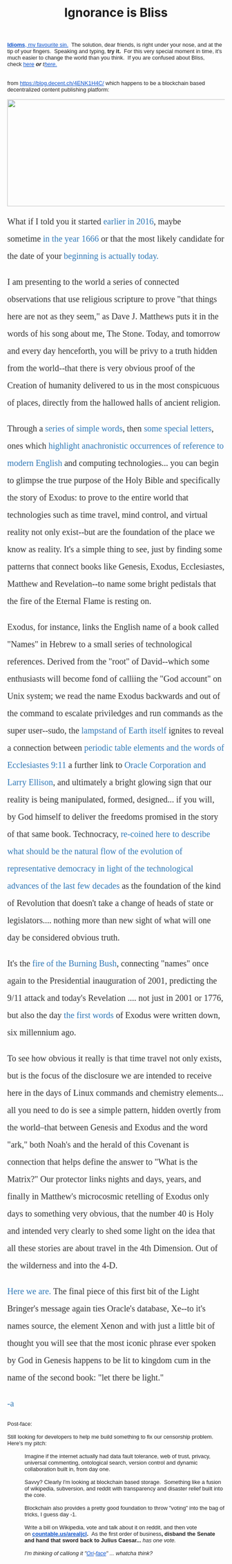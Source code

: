 <html><body>
<center><h1>Ignorance is Bliss</h1></center>
<br />
<p><a href="http:/midas.lamc.la/
" target="_blank" data-saferedirecturl="https://www.google.com/url?hl=en&amp;q=http://Idioms.&amp;source=gmail&amp;ust=1485958570352000&amp;usg=AFQjCNFi2zjkmWxGB92F6aCzwS3zwUqltw" style="font-family: arial, sans-serif; font-size: 12.8px; color: rgb(17, 85, 204);"><b>Idioms</b>, my favourite sin.</a><span style="color: rgb(34, 34, 34); font-family: arial, sans-serif; font-size: 12.8px;">&nbsp; The solution, dear friends, is right under your nose, and at the tip of your fingers.&nbsp; Speaking and typing,</span><span style="color: rgb(34, 34, 34); font-family: arial, sans-serif; font-size: 12.8px;">&nbsp;</span><b style="color: rgb(34, 34, 34); font-family: arial, sans-serif; font-size: 12.8px;">try it. &nbsp;</b><span style="color: rgb(34, 34, 34); font-family: arial, sans-serif; font-size: 12.8px;">For this very special moment in time, it's much easier to change the world than you think.&nbsp; If you are confused about Bliss, check</span><span style="color: rgb(34, 34, 34); font-family: arial, sans-serif; font-size: 12.8px;">&nbsp;</span><a href="https://fromthemachine.org/BLISS.html" target="_blank" data-saferedirecturl="https://www.google.com/url?hl=en&amp;q=./BLISS.html&amp;source=gmail&amp;ust=1485958570352000&amp;usg=AFQjCNH9GEbumPqVqKJCAKvwQq7ogLe2sg" style="font-family: arial, sans-serif; font-size: 12.8px; color: rgb(17, 85, 204);">here</a><span style="color: rgb(34, 34, 34); font-family: arial, sans-serif; font-size: 12.8px;">&nbsp;</span><i style="color: rgb(34, 34, 34); font-family: arial, sans-serif; font-size: 12.8px;"><b>or</b>&nbsp;t<a href="./ADAMSROD.html
" target="_blank" data-saferedirecturl="https://www.google.com/url?hl=en&amp;q=http://ironclad.lamc.la&amp;source=gmail&amp;ust=1485958570352000&amp;usg=AFQjCNFXXCZta3ydEG7Fry1hWquX_6ZLQA" style="color: rgb(17, 85, 204);">here.</a></i></p>
<div style="color: rgb(34, 34, 34); font-family: arial, sans-serif; font-size: 12.8px;">&nbsp;</div>
<div style="color: rgb(34, 34, 34); font-family: arial, sans-serif; font-size: 12.8px;">from&nbsp;<a href="http://blog.decent.ch/4ENK1H4C/
" target="_blank" data-saferedirecturl="https://www.google.com/url?hl=en&amp;q=https://blog.decent.ch/4ENK1H4C/&amp;source=gmail&amp;ust=1485958570352000&amp;usg=AFQjCNHsUR7UZxcrGHWRo-I-5GuHSRBROQ" style="color: rgb(17, 85, 204);">https://blog.decent.ch/<wbr></wbr>4ENK1H4C/</a>&nbsp;which happens to be a blockchain based decentralized content publishing platform:</div>
<div style="color: rgb(34, 34, 34); font-family: arial, sans-serif; font-size: 12.8px;">&nbsp;</div>
<div style="color: rgb(34, 34, 34); font-family: arial, sans-serif; font-size: 12.8px;">
<div style="text-align: center;"><a href="http://blog.decent.ch/4ENK1H4C/
" target="_blank" data-saferedirecturl="https://www.google.com/url?hl=en&amp;q=https://blog.decent.ch/4ENK1H4C/&amp;source=gmail&amp;ust=1485958570352000&amp;usg=AFQjCNHsUR7UZxcrGHWRo-I-5GuHSRBROQ" style="color: rgb(17, 85, 204);"><img src="http://i.imgur.com/GH1SuOO.png" width="544" height="248" alt="" class="CToWUd" /></a></div>
<div style="text-align: center;">&nbsp;</div>
<div style="text-align: center;">
<p style="box-sizing: border-box; margin: 0px 0px 20px; font-size: 20px; line-height: 40px; color: rgb(51, 51, 51); font-family: ptsans-regular; text-align: start;">What if I told you it started&nbsp;<a href="https://fromthemachine.org/" target="_blank" data-saferedirecturl="https://www.google.com/url?hl=en&amp;q=./&amp;source=gmail&amp;ust=1485958570352000&amp;usg=AFQjCNFpYCszmcNZ57P9vtRg3lIT9KMlxg" style="color: rgb(51, 122, 183); box-sizing: border-box; background-color: transparent; text-decoration: none;">earlier in 2016</a>, maybe sometime&nbsp;<a href="http://www.whenistheapocalypse.com/genesis-synchronicity" target="_blank" data-saferedirecturl="https://www.google.com/url?hl=en&amp;q=http://www.whenistheapocalypse.com/genesis-synchronicity&amp;source=gmail&amp;ust=1485958570352000&amp;usg=AFQjCNH0QWQAyIns54P0PaJN5C3oggkq8w" style="color: rgb(51, 122, 183); box-sizing: border-box; background-color: transparent; text-decoration: none;">in the year 1666</a>&nbsp;or that the most likely candidate for the date of your&nbsp;<a href=".//" target="_blank" data-saferedirecturl="https://www.google.com/url?hl=en&amp;q=http://ofome.ga/&amp;source=gmail&amp;ust=1485958570352000&amp;usg=AFQjCNH1Lyih7V3S6jcc3HF2hjGLhF46cg" style="color: rgb(51, 122, 183); box-sizing: border-box; background-color: transparent; text-decoration: none;"><span style="box-sizing: border-box; font-family: ptsans-bold;">beginning</span>&nbsp;is actually today.</a></p>
<p style="box-sizing: border-box; margin: 0px 0px 20px; font-size: 20px; line-height: 40px; color: rgb(51, 51, 51); font-family: ptsans-regular; text-align: start;">I am presenting to the world a series of connected observations that use religious scripture to prove &quot;<span style="box-sizing: border-box; font-family: ptsans-italic;">that things here are not as they seem,&quot;&nbsp;</span>as Dave J. Matthews puts it in the words of his song about me,&nbsp;<span style="box-sizing: border-box; font-family: ptsans-bold;">The Stone.</span>&nbsp;Today, and tomorrow and every day henceforth, you will be privy to a truth hidden from the world--that there is very obvious proof of the Creation of humanity delivered to us in the most conspicuous of places, directly from the hallowed halls of ancient religion.</p>
<p style="box-sizing: border-box; margin: 0px 0px 20px; font-size: 20px; line-height: 40px; color: rgb(51, 51, 51); font-family: ptsans-regular; text-align: start;">Through a&nbsp;<a href="https://fromthemachine.org/JUNKANOO.html" target="_blank" data-saferedirecturl="https://www.google.com/url?hl=en&amp;q=./JUNKANOO.html&amp;source=gmail&amp;ust=1485958570353000&amp;usg=AFQjCNEJMzFU18wecmiGJAVeBF0OcPJeKA" style="color: rgb(51, 122, 183); box-sizing: border-box; background-color: transparent; text-decoration: none;">series of simple words</a>, then&nbsp;<a href="https://fromthemachine.org/KISLEVCRAZY.html" target="_blank" data-saferedirecturl="https://www.google.com/url?hl=en&amp;q=./KISLEVCRAZY.html&amp;source=gmail&amp;ust=1485958570353000&amp;usg=AFQjCNFNEWI9Gx0TOu8W-YiAgMOWYDp_Ew" style="color: rgb(51, 122, 183); box-sizing: border-box; background-color: transparent; text-decoration: none;">some special letters</a>, ones which&nbsp;<a href="./OCADSWAY.html?
" target="_blank" data-saferedirecturl="https://www.google.com/url?hl=en&amp;q=./OCADSWAY.html?&amp;source=gmail&amp;ust=1485958570353000&amp;usg=AFQjCNFHisfAgM-aJzeeeuBoH8QJsjk_Tg" style="color: rgb(51, 122, 183); box-sizing: border-box; background-color: transparent; text-decoration: none;">highlight anachronistic occurrences of reference to modern English</a>&nbsp;and computing technologies... you can begin to glimpse the true purpose of the Holy Bible and specifically the story of Exodus: to prove to the entire world that technologies such as time travel, mind control, and virtual reality not only exist--but are the foundation of the place we know as reality. It's a simple thing to see, just by finding some patterns that connect books like Genesis, Exodus, Ecclesiastes, Matthew and Revelation--to name some bright pedistals that the fire of the Eternal Flame is resting on.</p>
<p style="box-sizing: border-box; margin: 0px 0px 20px; font-size: 20px; line-height: 40px; color: rgb(51, 51, 51); font-family: ptsans-regular; text-align: start;">Exodus, for instance, links the English name of a book called &quot;Names&quot; in Hebrew to a small series of technological references. Derived from the &quot;root&quot; of David--which some enthusiasts will become fond of calliing the &quot;God account&quot; on Unix system; we read the name Exodus backwards and out of the command to escalate priviledges and run commands as the super user--<span style="box-sizing: border-box; font-family: ptsans-bold;">sudo</span>, the&nbsp;<a href="http://sign.reallyhim.com/" target="_blank" data-saferedirecturl="https://www.google.com/url?hl=en&amp;q=http://sign.reallyhim.com/&amp;source=gmail&amp;ust=1485958570353000&amp;usg=AFQjCNGpsbwSxRNP6lErqh8rljUgFu4GRA" style="color: rgb(51, 122, 183); box-sizing: border-box; background-color: transparent; text-decoration: none;">lampstand of&nbsp;<span style="box-sizing: border-box; font-family: ptsans-bold;">Earth itself</span></a>&nbsp;ignites to reveal a connection between&nbsp;<a href="https://fromthemachine.org/TORCH.html" target="_blank" data-saferedirecturl="https://www.google.com/url?hl=en&amp;q=http://torch.lamc.la/&amp;source=gmail&amp;ust=1485958570353000&amp;usg=AFQjCNEPUy-X_ZIci4DIWc5_UKJFpyJIxw" style="color: rgb(51, 122, 183); box-sizing: border-box; background-color: transparent; text-decoration: none;"><span style="box-sizing: border-box; font-family: ptsans-bold;">periodic table elements and the words of Ecclesiastes 9:11</span></a><span style="box-sizing: border-box; font-family: ptsans-bold;">&nbsp;</span>a further link to&nbsp;<a href="./ERANDSON.html
" target="_blank" data-saferedirecturl="https://www.google.com/url?hl=en&amp;q=./ERANDSON.html&amp;source=gmail&amp;ust=1485958570353000&amp;usg=AFQjCNHd_eeot42Pf034msbZCP9Q830ehw" style="color: rgb(51, 122, 183); box-sizing: border-box; background-color: transparent; text-decoration: none;">Oracle Corporation and Larry Ellison</a>, and ultimately a bright glowing sign that our reality is being manipulated, formed, designed... if you will, by God himself to deliver the freedoms promised in the story of that same book. Technocracy,&nbsp;<a href="https://fromthemachine.org/bygod3.html" target="_blank" data-saferedirecturl="https://www.google.com/url?hl=en&amp;q=http://bygod.whenistheapocalypse.com/&amp;source=gmail&amp;ust=1485958570353000&amp;usg=AFQjCNG4w-mt1ZVtBhfIlhkQon8av6sT_w" style="color: rgb(51, 122, 183); box-sizing: border-box; background-color: transparent; text-decoration: none;">re-coined here to describe what should be the natural flow of the evolution of representative democracy in light of the technological advances of the last few decades</a>&nbsp;as the foundation of the kind of Revolution that doesn't take a change of heads of state or legislators.... nothing more than new sight of what will one day be considered&nbsp;<span style="box-sizing: border-box; font-family: ptsans-bold;">obvious truth.</span></p>
<p style="box-sizing: border-box; margin: 0px 0px 20px; font-size: 20px; line-height: 40px; color: rgb(51, 51, 51); font-family: ptsans-regular; text-align: start;"><span style="box-sizing: border-box; font-family: ptsans-bold;">It's the&nbsp;</span><a href="https://www.youtube.com/watch?v=AevgjKPDgfM&amp;feature=youtu.be" target="_blank" data-saferedirecturl="https://www.google.com/url?hl=en&amp;q=http://sign.lamc.la/&amp;source=gmail&amp;ust=1485958570353000&amp;usg=AFQjCNGvXTGOuJ-67RNoonsKVl22JuCCwA" style="color: rgb(51, 122, 183); box-sizing: border-box; background-color: transparent; text-decoration: none;"><span style="box-sizing: border-box; font-family: ptsans-bold;">fire of the Burning Bush</span></a>, connecting &quot;names&quot; once again to the Presidential inauguration of 2001, predicting the 9/11 attack and today's Revelation .... not just in 2001 or 1776, but also the day&nbsp;<a href="./chapter1.html" target="_blank" data-saferedirecturl="https://www.google.com/url?hl=en&amp;q=http://theword.lamc.la/&amp;source=gmail&amp;ust=1485958570353000&amp;usg=AFQjCNFndd6xZQZCgYIJ_QSk1I38f_Lluw" style="color: rgb(51, 122, 183); box-sizing: border-box; background-color: transparent; text-decoration: none;">the first words</a>&nbsp;of Exodus were written down, six&nbsp;<span style="box-sizing: border-box; font-family: ptsans-bold;">millennium ago.</span></p>
<p style="box-sizing: border-box; margin: 0px 0px 20px; font-size: 20px; line-height: 40px; color: rgb(51, 51, 51); font-family: ptsans-regular; text-align: start;">To see how obvious it really is that&nbsp;<span style="box-sizing: border-box; font-family: ptsans-bold;">time travel&nbsp;</span>not only exists, but is the focus of the disclosure we are intended to receive here in the days of Linux commands and chemistry elements... all you need to do is see a simple pattern, hidden overtly from the world&ndash;that between Genesis and Exodus and the word &quot;ark,&quot; both Noah's and the herald of this Covenant is connection that helps define the answer to &quot;What is the Matrix?&quot; Our protector links nights and days, years, and finally in Matthew's microcosmic retelling of Exodus only days to something very obvious, that the number 40 is Holy and intended very clearly to shed some light on the idea that all these stories are about travel in the 4th Dimension. Out of the wilderness and&nbsp;<span style="box-sizing: border-box; font-family: ptsans-bold;">into the 4-D.</span></p>
<p style="box-sizing: border-box; margin: 0px 0px 20px; font-size: 20px; line-height: 40px; color: rgb(51, 51, 51); font-family: ptsans-regular; text-align: start;"><a href="https://www.youtube.com/watch?v=-MCLCyg9WLA&amp;list=PLgYKDBgxsoMMkbRxreDN2SXm1VA0M2XwA" target="_blank" data-saferedirecturl="https://www.google.com/url?hl=en&amp;q=http://hereweare.lamc.la/&amp;source=gmail&amp;ust=1485958570353000&amp;usg=AFQjCNG6rpUSVGRedAMh8kZMMKZB3U8-hg" style="color: rgb(51, 122, 183); box-sizing: border-box; background-color: transparent; text-decoration: none;"><span style="box-sizing: border-box; font-family: ptsans-bold;">Here we are.</span></a>&nbsp;The final piece of this first bit of the Light Bringer's message again ties Oracle's database,&nbsp;<span style="box-sizing: border-box; font-family: ptsans-bold;">Xe</span>--to it's names source, the element Xenon and with just a little bit of thought you will see that the most iconic phrase ever spoken by God in Genesis happens to be lit to kingdom cum in the name of the second book: &quot;<span style="box-sizing: border-box; font-family: ptsans-bold;">let there be light.</span>&quot;</p>
<p style="box-sizing: border-box; margin: 0px 0px 20px; font-size: 20px; line-height: 40px; color: rgb(51, 51, 51); font-family: ptsans-regular; text-align: start;"><a href="http://i.imgur.com/EOiKxqR.png" target="_blank" data-saferedirecturl="https://www.google.com/url?hl=en&amp;q=http://sig.lamc.la/&amp;source=gmail&amp;ust=1485958570353000&amp;usg=AFQjCNG7ksxZrvy5YAJh-BQzBqkIvU-Iqw" style="color: rgb(51, 122, 183); box-sizing: border-box; background-color: transparent; text-decoration: none;">-a</a></p>
</div>
</div>
<div style="color: rgb(34, 34, 34); font-family: arial, sans-serif; font-size: 12.8px;">Post-face:</div>
<div style="color: rgb(34, 34, 34); font-family: arial, sans-serif; font-size: 12.8px;">&nbsp;</div>
<div style="color: rgb(34, 34, 34); font-family: arial, sans-serif; font-size: 12.8px;">Still looking for developers to help me build something to fix our censorship problem.&nbsp; Here's my pitch:</div>
<div style="color: rgb(34, 34, 34); font-family: arial, sans-serif; font-size: 12.8px;">&nbsp;</div>
<blockquote style="color: rgb(34, 34, 34); font-family: arial, sans-serif; font-size: 12.8px; margin: 0px 0px 0px 40px; border: none; padding: 0px;">
<div>Imagine if the internet actually had data fault tolerance, web of trust, privacy, universal commenting, ontological search, version control and dynamic collaboration built in, from day one.</div>
<div>&nbsp;</div>
</blockquote><blockquote style="color: rgb(34, 34, 34); font-family: arial, sans-serif; font-size: 12.8px; margin: 0px 0px 0px 40px; border: none; padding: 0px;">
<div>Savvy? Clearly I'm looking at blockchain based storage.&nbsp; Something like a fusion of wikipedia, subversion, and reddit with transparency and disaster relief built into the core.</div>
<div>&nbsp;</div>
</blockquote><blockquote style="color: rgb(34, 34, 34); font-family: arial, sans-serif; font-size: 12.8px; margin: 0px 0px 0px 40px; border: none; padding: 0px;">
<div>Blockchain also provides a pretty good foundation to throw &quot;voting&quot; into the bag of tricks, I guess day -1.</div>
<div>&nbsp;</div>
</blockquote><blockquote style="color: rgb(34, 34, 34); font-family: arial, sans-serif; font-size: 12.8px; margin: 0px 0px 0px 40px; border: none; padding: 0px;">
<div>Write a bill on Wikipedia, vote and talk about it on reddit, and then vote on&nbsp;<b><a href="https://www.countable.us/arealjcl" target="_blank" data-saferedirecturl="https://www.google.com/url?hl=en&amp;q=http://countable.us/arealjcl&amp;source=gmail&amp;ust=1485958570353000&amp;usg=AFQjCNEAcsLzdk0aRKYgv2ozHW7UHZWqwA" style="color: rgb(17, 85, 204);">countable.us/arealjcl</a>. &nbsp;</b>As the first order of business<b>, disband the Senate and hand that sword back to Julius Caesar...</b>&nbsp;<i>has one vote.</i></div>
<div><i><br />
</i></div>
</blockquote><blockquote style="color: rgb(34, 34, 34); font-family: arial, sans-serif; font-size: 12.8px; margin: 0px 0px 0px 40px; border: none; padding: 0px;"><i>I'm thinking of calliong it &quot;<a href="https://fromthemachine.org/GOODOR.html" target="_blank" data-saferedirecturl="https://www.google.com/url?hl=en&amp;q=./GOODOR.html&amp;source=gmail&amp;ust=1485958570353000&amp;usg=AFQjCNHloWZdt-kyZkT5TFIGKG2HjMFkHA" style="color: rgb(17, 85, 204);">Ori</a>-<a href="./" target="_blank" data-saferedirecturl="https://www.google.com/url?hl=en&amp;q=.&amp;source=gmail&amp;ust=1485958570353000&amp;usg=AFQjCNEnwLm8FdaNlAN0Lrtj2FIV3yg5Pw" style="color: rgb(17, 85, 204);">face</a>&quot; ... whatcha think?</i></blockquote><blockquote style="color: rgb(34, 34, 34); font-family: arial, sans-serif; font-size: 12.8px; margin: 0px 0px 0px 40px; border: none; padding: 0px;"></blockquote>
<p>&nbsp;</p>
</body></html>
